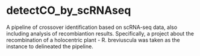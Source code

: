 # detectCO_by_scRNAseq
A pipeline of crossover identification based on scRNA-seq data, also including analysis of recombiantion results. Specifically, a project about the recombination of a holocentric plant - R. breviuscula was taken as the instance to delineated the pipeline.
